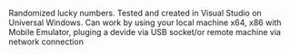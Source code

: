 Randomized lucky numbers. 
Tested and created in Visual Studio on Universal Windows.
Can work by using your local machine x64, x86 with Mobile Emulator, pluging a devide via USB socket/or remote machine via network connection
